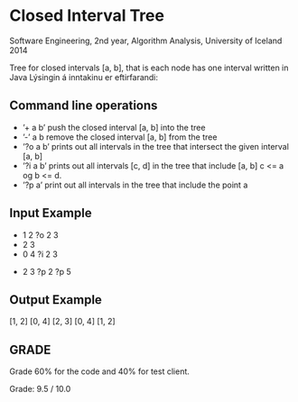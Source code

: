 Closed Interval Tree
===================
Software Engineering, 2nd year, Algorithm Analysis, University of Iceland 2014

Tree for closed intervals [a, b], that is each node has one interval written in Java
Lýsingin á inntakinu er eftirfarandi:

Command line operations
------------------------
- ’+ a b’ push the closed interval [a, b] into the tree
- ’-’ a b remove the closed interval [a, b] from the tree
- ’?o a b’ prints out all intervals in the tree that intersect the given interval [a, b]
- ’?i a b’ prints out all intervals [c, d] in the tree that include [a, b] c <= a og b <= d.
- ’?p a’   print out all intervals in the tree that include the point a

Input Example
-------------
+ 1 2
?o 2 3
+ 2 3
+ 0 4
?i 2 3
- 2 3
?p 2
?p 5

Output Example
--------------
[1, 2]
[0, 4] [2, 3]
[0, 4] [1, 2]


## GRADE
Grade 60% for the code and 40% for test client. 

Grade: 9.5 / 10.0
